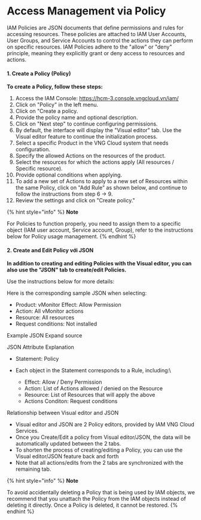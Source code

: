 # Access Management via Policy

IAM Policies are JSON documents that define permissions and rules for accessing resources. These policies are attached to IAM User Accounts, User Groups, and Service Accounts to control the actions they can perform on specific resources. IAM Policies adhere to the "allow" or "deny" principle, meaning they explicitly grant or deny access to resources and actions.

#### 1. Create a Policy (Policy) <a href="#customermanagedpolicy-1.taochinhsach-policy" id="customermanagedpolicy-1.taochinhsach-policy"></a>

**To create a Policy, follow these steps:**

1. Access the IAM Console: https://hcm-3.console.vngcloud.vn/iam/
2. Click on "Policy" in the left menu.
3. Click on "Create a policy.
4. Provide the policy name and optional description.
5. Click on "Next step" to continue configuring permissions.
6. By default, the interface will display the "Visual editor" tab. Use the Visual editor feature to continue the initialization process.
7. Select a specific Product in the VNG Cloud system that needs configuration.
8. Specify the allowed Actions on the resources of the product.
9. Select the resources for which the actions apply (All resources / Specific resource).
10. Provide optional conditions when applying.
11. To add a new set of Actions to apply to a new set of Resources within the same Policy, click on "Add Rule" as shown below, and continue to follow the instructions from step 6 → 9.
12. Review the settings and click on "Create policy."

{% hint style="info" %}
**Note**

For Policies to function properly, you need to assign them to a specific object (IAM user account, Service account, Group), refer to the instructions below for Policy usage management.
{% endhint %}

#### 2. Create and Edit Policy với JSON <a href="#customermanagedpolicy-2.taovachinhsuapolicyvoijson" id="customermanagedpolicy-2.taovachinhsuapolicyvoijson"></a>

**In addition to creating and editing Policies with the Visual editor, you can also use the "JSON" tab to create/edit Policies.**&#x20;

Use the instructions below for more details:&#x20;

Here is the corresponding sample JSON when selecting:&#x20;

* Product: vMonitor Effect: Allow Permission&#x20;
* Action: All vMonitor actions&#x20;
* Resource: All resources&#x20;
* Request conditions: Not installed

Example JSON Expand source

JSON Attribute Explanation&#x20;

* Statement: Policy&#x20;
* Each object in the Statement corresponds to a Rule, including:\

  * Effect: Allow / Deny Permission&#x20;
  * Action: List of Actions allowed / denied on the Resource&#x20;
  * Resource: List of Resources that will apply the above&#x20;
  * Actions Conditon: Request conditions

Relationship between Visual editor and JSON&#x20;

* Visual editor and JSON are 2 Policy editors, provided by IAM VNG Cloud Services.&#x20;
* Once you Create/Edit a policy from Visual editor/JSON, the data will be automatically updated between the 2 tabs.&#x20;
* To shorten the process of creating/editing a Policy, you can use the Visual editor/JSON feature back and forth&#x20;
* Note that all actions/edits from the 2 tabs are synchronized with the remaining tab.

{% hint style="info" %}
**Note**

To avoid accidentally deleting a Policy that is being used by IAM objects, we recommend that you unattach the Policy from the IAM objects instead of deleting it directly. Once a Policy is deleted, it cannot be restored.
{% endhint %}
